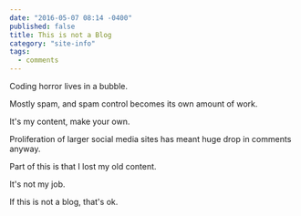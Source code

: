 ```yaml
---
date: "2016-05-07 08:14 -0400"
published: false
title: This is not a Blog
category: "site-info"
tags: 
  - comments
---
```


Coding horror lives in a bubble.

Mostly spam, and spam control becomes its own amount of work.

It's my content, make your own.

Proliferation of larger social media sites has meant huge drop in comments anyway.

Part of this is that I lost my old content.

It's not my job.

If this is not a blog, that's ok.

